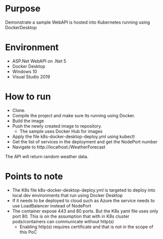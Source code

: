 # Purpose

Demonstrate a sample WebAPI is hosted into Kubernetes running using DockerDesktop

# Environment
- ASP.Net WebAPI on .Net 5
- Docker Desktop
- Windows 10
- Visual Studio 2019

# How to run
- Clone.
- Compile the project and make sure its running using Docker.
- Build the image
- Push the newly created image to repository.
  - The sample uses Docker Hub for images
- Apply the file k8s-docker-desktop-deploy.yml using kubectl
- Get the list of services in the deployment and get the NodePort number
- Navigate to http://localhost:<port number>/WeatherForecast

The API will return random weather data.

# Points to note
- The K8s file k8s-docker-desktop-deploy.yml is targeted to deploy into local dev environments that run using Docker Desktop
- If it needs to be deployed to cloud such as Azure the service needs to use LoadBalancer instead of NodePort  
- The container expose 443 and 80 ports. But the K8s yaml file uses only port 80. This is on the assumption that with in K8s cluster pods/containers can communicate without http(s)
  - Enabling http(s) requires certificate and that is not in the scope of this PoC
